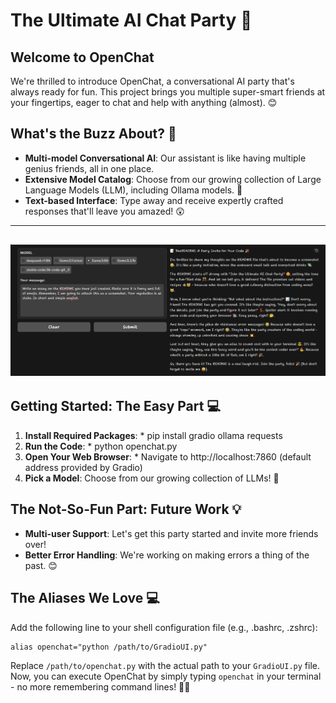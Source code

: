 # The Ultimate AI Chat Party 🎉

## Welcome to OpenChat

We're thrilled to introduce OpenChat, a conversational AI party that's always ready for fun. This project brings you multiple super-smart friends at your fingertips, eager to chat and help with anything (almost). 😊

## What's the Buzz About? 🔮

- **Multi-model Conversational AI**: Our assistant is like having multiple genius friends, all in one place.
- **Extensive Model Catalog**: Choose from our growing collection of Large Language Models (LLM), including Ollama models. 🤫
- **Text-based Interface**: Type away and receive expertly crafted responses that'll leave you amazed! 😲

______________________________________________________________________

## ![alt text](image-2.png)

## Getting Started: The Easy Part 💻

1. **Install Required Packages**:
   \* pip install gradio ollama requests
2. **Run the Code**:
   \* python openchat.py
3. **Open Your Web Browser**:
   \* Navigate to http://localhost:7860 (default address provided by Gradio)
4. **Pick a Model**: Choose from our growing collection of LLMs! 🎉

## The Not-So-Fun Part: Future Work 💡

- **Multi-user Support**: Let's get this party started and invite more friends over!
- **Better Error Handling**: We're working on making errors a thing of the past. 😊

## The Aliases We Love 💻

Add the following line to your shell configuration file (e.g., .bashrc, .zshrc):

```
alias openchat="python /path/to/GradioUI.py"
```

Replace `/path/to/openchat.py` with the actual path to your `GradioUI.py` file. Now, you can execute OpenChat by simply typing `openchat` in your terminal - no more remembering command lines! 🙅‍♂️
